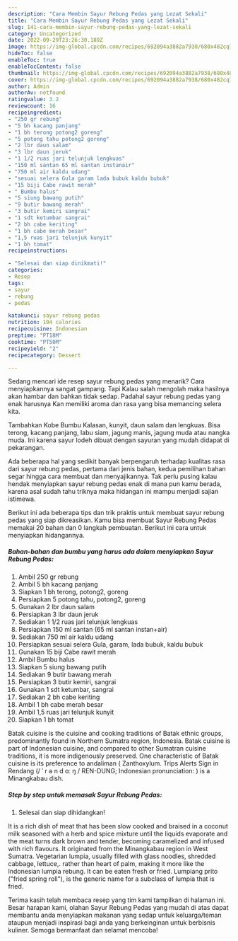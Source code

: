 ```yaml
---
description: "Cara Membin Sayur Rebung Pedas yang Lezat Sekali"
title: "Cara Membin Sayur Rebung Pedas yang Lezat Sekali"
slug: 141-cara-membin-sayur-rebung-pedas-yang-lezat-sekali
category: Uncategorized
date: 2022-09-29T23:26:30.189Z
image: https://img-global.cpcdn.com/recipes/692094a3882a7938/680x482cq70/sayur-rebung-pedas-foto-resep-utama.jpg
hideToc: false
enableToc: true
enableTocContent: false
thumbnail: https://img-global.cpcdn.com/recipes/692094a3882a7938/680x482cq70/sayur-rebung-pedas-foto-resep-utama.jpg
cover: https://img-global.cpcdn.com/recipes/692094a3882a7938/680x482cq70/sayur-rebung-pedas-foto-resep-utama.jpg
author: Admin
authorAv: notfound
ratingvalue: 3.2
reviewcount: 16
recipeingredient:
- "250 gr rebung"
- "5 bh kacang panjang"
- "1 bh terong potong2 goreng"
- "5 potong tahu potong2 goreng"
- "2 lbr daun salam"
- "3 lbr daun jeruk"
- "1 1/2 ruas jari telunjuk lengkuas"
- "150 ml santan 65 ml santan instanair"
- "750 ml air kaldu udang"
- "sesuai selera Gula garam lada bubuk kaldu bubuk"
- "15 biji Cabe rawit merah"
- " Bumbu halus"
- "5 siung bawang putih"
- "9 butir bawang merah"
- "3 butir kemiri sangrai"
- "1 sdt ketumbar sangrai"
- "2 bh cabe keriting"
- "1 bh cabe merah besar"
- "1,5 ruas jari telunjuk kunyit"
- "1 bh tomat"
recipeinstructions:

- "Selesai dan siap dinikmati!"
categories:
- Resep
tags:
- sayur
- rebung
- pedas

katakunci: sayur rebung pedas 
nutrition: 104 calories
recipecuisine: Indonesian
preptime: "PT18M"
cooktime: "PT50M"
recipeyield: "2"
recipecategory: Dessert

---
```



Sedang mencari ide resep sayur rebung pedas yang menarik? Cara menyiapkannya sangat gampang. Tapi Kalau salah mengolah maka hasilnya akan hambar dan bahkan tidak sedap. Padahal sayur rebung pedas yang enak harusnya Kan memiliki aroma dan rasa yang bisa memancing selera kita.


Tambahkan Kobe Bumbu Kalasan, kunyit, daun salam dan lengkuas. Bisa terong, kacang panjang, labu siam, jagung manis, jagung muda atau nangka muda. Ini karena sayur lodeh dibuat dengan sayuran yang mudah didapat di pekarangan.

Ada beberapa hal yang sedikit banyak berpengaruh terhadap kualitas rasa dari sayur rebung pedas, pertama dari jenis bahan, kedua pemilihan bahan segar hingga cara membuat dan menyajikannya. Tak perlu pusing kalau hendak menyiapkan sayur rebung pedas enak di mana pun kamu berada, karena asal sudah tahu triknya maka hidangan ini mampu menjadi sajian istimewa.


Berikut ini ada beberapa tips dan trik praktis untuk membuat sayur rebung pedas yang siap dikreasikan. Kamu bisa membuat Sayur Rebung Pedas memakai 20 bahan dan 0 langkah pembuatan. Berikut ini cara untuk menyiapkan hidangannya.

<!--inarticleads1-->

##### Bahan-bahan dan bumbu yang harus ada dalam menyiapkan Sayur Rebung Pedas:

1. Ambil 250 gr rebung
1. Ambil 5 bh kacang panjang
1. Siapkan 1 bh terong, potong2, goreng
1. Persiapkan 5 potong tahu, potong2, goreng
1. Gunakan 2 lbr daun salam
1. Persiapkan 3 lbr daun jeruk
1. Sediakan 1 1/2 ruas jari telunjuk lengkuas
1. Persiapkan 150 ml santan (65 ml santan instan+air)
1. Sediakan 750 ml air kaldu udang
1. Persiapkan sesuai selera Gula, garam, lada bubuk, kaldu bubuk
1. Gunakan 15 biji Cabe rawit merah
1. Ambil  Bumbu halus
1. Siapkan 5 siung bawang putih
1. Sediakan 9 butir bawang merah
1. Persiapkan 3 butir kemiri, sangrai
1. Gunakan 1 sdt ketumbar, sangrai
1. Sediakan 2 bh cabe keriting
1. Ambil 1 bh cabe merah besar
1. Ambil 1,5 ruas jari telunjuk kunyit
1. Siapkan 1 bh tomat


Batak cuisine is the cuisine and cooking traditions of Batak ethnic groups, predominantly found in Northern Sumatra region, Indonesia. Batak cuisine is part of Indonesian cuisine, and compared to other Sumatran cuisine traditions, it is more indigenously preserved. One characteristic of Batak cuisine is its preference to andaliman ( Zanthoxylum. Trips Alerts Sign in Rendang (/ ˈ r ə n d ɑː ŋ / REN-DUNG; Indonesian pronunciation: ) is a Minangkabau dish. 

<!--inarticleads2-->

##### Step by step untuk memasak Sayur Rebung Pedas:


1. Selesai dan siap dihidangkan!

It is a rich dish of meat that has been slow cooked and braised in a coconut milk seasoned with a herb and spice mixture until the liquids evaporate and the meat turns dark brown and tender, becoming caramelized and infused with rich flavours. It originated from the Minangkabau region in West Sumatra. Vegetarian lumpia, usually filled with glass noodles, shredded cabbage, lettuce,. rather than heart of palm, making it more like the Indonesian lumpia rebung. It can be eaten fresh or fried. Lumpiang prito (&#34;fried spring roll&#34;), is the generic name for a subclass of lumpia that is fried. 

Terima kasih telah membaca resep yang tim kami tampilkan di halaman ini. Besar harapan kami, olahan Sayur Rebung Pedas yang mudah di atas dapat membantu anda menyiapkan makanan yang sedap untuk keluarga/teman ataupun menjadi inspirasi bagi anda yang berkeinginan untuk berbisnis kuliner. Semoga bermanfaat dan selamat mencoba!
